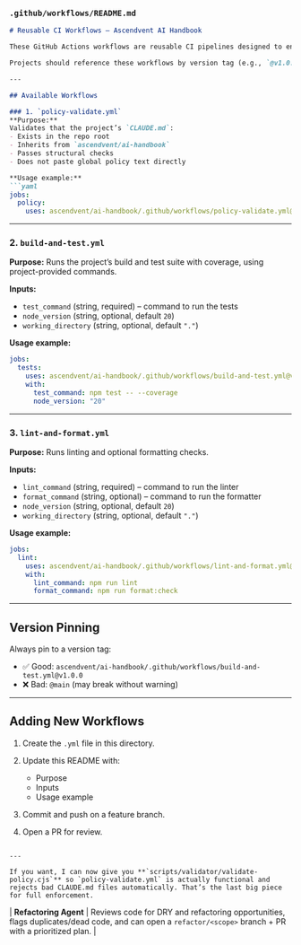 
### `.github/workflows/README.md`

````md
# Reusable CI Workflows – Ascendvent AI Handbook

These GitHub Actions workflows are reusable CI pipelines designed to enforce global engineering policy, testing standards, and code quality across all Ascendvent projects.

Projects should reference these workflows by version tag (e.g., `@v1.0.0`) in their own `.github/workflows/*.yml` files.

---

## Available Workflows

### 1. `policy-validate.yml`
**Purpose:**  
Validates that the project’s `CLAUDE.md`:
- Exists in the repo root
- Inherits from `ascendvent/ai-handbook`
- Passes structural checks
- Does not paste global policy text directly

**Usage example:**
```yaml
jobs:
  policy:
    uses: ascendvent/ai-handbook/.github/workflows/policy-validate.yml@v1.0.0
````

---

### 2. `build-and-test.yml`

**Purpose:**
Runs the project’s build and test suite with coverage, using project-provided commands.

**Inputs:**

* `test_command` (string, required) – command to run the tests
* `node_version` (string, optional, default `20`)
* `working_directory` (string, optional, default `"."`)

**Usage example:**

```yaml
jobs:
  tests:
    uses: ascendvent/ai-handbook/.github/workflows/build-and-test.yml@v1.0.0
    with:
      test_command: npm test -- --coverage
      node_version: "20"
```

---

### 3. `lint-and-format.yml`

**Purpose:**
Runs linting and optional formatting checks.

**Inputs:**

* `lint_command` (string, required) – command to run the linter
* `format_command` (string, optional) – command to run the formatter
* `node_version` (string, optional, default `20`)
* `working_directory` (string, optional, default `"."`)

**Usage example:**

```yaml
jobs:
  lint:
    uses: ascendvent/ai-handbook/.github/workflows/lint-and-format.yml@v1.0.0
    with:
      lint_command: npm run lint
      format_command: npm run format:check
```

---

## Version Pinning

Always pin to a version tag:

* ✅ Good: `ascendvent/ai-handbook/.github/workflows/build-and-test.yml@v1.0.0`
* ❌ Bad: `@main` (may break without warning)

---

## Adding New Workflows

1. Create the `.yml` file in this directory.
2. Update this README with:

   * Purpose
   * Inputs
   * Usage example
3. Commit and push on a feature branch.
4. Open a PR for review.

```

---

If you want, I can now give you **`scripts/validator/validate-policy.cjs`** so `policy-validate.yml` is actually functional and rejects bad CLAUDE.md files automatically. That’s the last big piece for full enforcement.
```

| **Refactoring Agent** | Reviews code for DRY and refactoring opportunities, flags duplicates/dead code, and can open a `refactor/<scope>` branch + PR with a prioritized plan. |
